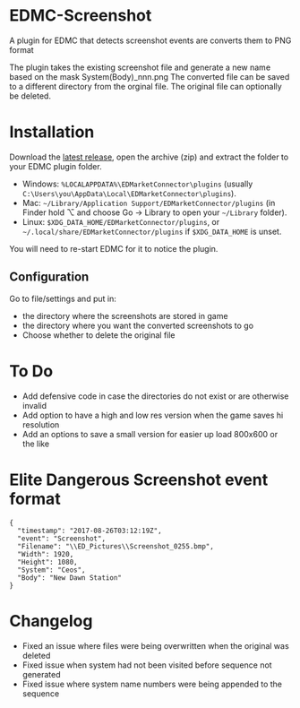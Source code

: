 # EDMC-Screenshot
A plugin for EDMC that detects screenshot events are converts them to PNG format

The plugin takes the existing screenshot file and generate a new name based on the mask System(Body)_nnn.png
The converted file can be saved to a different directory from the orginal file. The original file can optionally be deleted. 


# Installation
Download the [latest release](https://github.com/NoFoolLikeOne/EDMC-Screenshot/archive/1.3.zip), open the archive (zip) and extract the folder to your EDMC plugin folder.

* Windows: `%LOCALAPPDATA%\EDMarketConnector\plugins` (usually `C:\Users\you\AppData\Local\EDMarketConnector\plugins`).
* Mac: `~/Library/Application Support/EDMarketConnector/plugins` (in Finder hold ⌥ and choose Go &rarr; Library to open your `~/Library` folder).
* Linux: `$XDG_DATA_HOME/EDMarketConnector/plugins`, or `~/.local/share/EDMarketConnector/plugins` if `$XDG_DATA_HOME` is unset.

You will need to re-start EDMC for it to notice the plugin.

## Configuration
Go to file/settings and put in: 
* the directory where the screenshots are stored in game
* the directory where you want the converted screenshots to go
* Choose whether to delete the original file

# To Do
* Add defensive code in case the directories do not exist or are otherwise invalid
* Add option to have a high and low res version when the game saves hi resolution
* Add an options to save a small version for easier up load 800x600 or the like 


# Elite Dangerous Screenshot event format

``` Event format
{
  "timestamp": "2017-08-26T03:12:19Z",
  "event": "Screenshot",
  "Filename": "\\ED_Pictures\\Screenshot_0255.bmp",
  "Width": 1920,
  "Height": 1080,
  "System": "Ceos",
  "Body": "New Dawn Station"
}
```
# Changelog

* Fixed an issue where files were being overwritten when the original was deleted
* Fixed issue when system had not been visited before sequence not generated
* Fixed issue where system name numbers were being appended to the sequence
